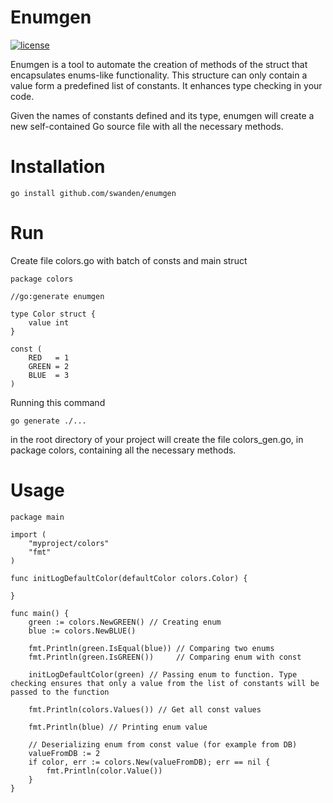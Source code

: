 # Enumgen

[![license](http://img.shields.io/badge/license-MIT-red.svg?style=flat)](https://github.com/swanden/enumgen/LICENSE)

Enumgen is a tool to automate the creation of methods of the struct that encapsulates
enums-like functionality. This structure can only contain a value form a predefined list of constants.
It enhances type checking in your code.

Given the names of constants defined and its type, enumgen will create a new self-contained Go source file with
all the necessary methods.

Installation
================
~~~
go install github.com/swanden/enumgen
~~~

Run
================
Create file colors.go with batch of consts and main struct
~~~
package colors

//go:generate enumgen

type Color struct {
	value int
}

const (
	RED   = 1
	GREEN = 2
	BLUE  = 3
)
~~~

Running this command
~~~
go generate ./...
~~~
in the root directory of your project will create the file colors_gen.go, in package colors,
containing all the necessary methods.

Usage
================
~~~
package main

import (
	"myproject/colors"
	"fmt"
)

func initLogDefaultColor(defaultColor colors.Color) {

}

func main() {
	green := colors.NewGREEN() // Creating enum
	blue := colors.NewBLUE()

	fmt.Println(green.IsEqual(blue)) // Comparing two enums
	fmt.Println(green.IsGREEN())     // Comparing enum with const

	initLogDefaultColor(green) // Passing enum to function. Type checking ensures that only a value from the list of constants will be passed to the function

	fmt.Println(colors.Values()) // Get all const values

	fmt.Println(blue) // Printing enum value

	// Deserializing enum from const value (for example from DB)
	valueFromDB := 2
	if color, err := colors.New(valueFromDB); err == nil {
		fmt.Println(color.Value())
	}
}
~~~